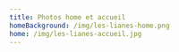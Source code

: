 ```yaml
---
title: Photos home et accueil
homeBackground: /img/les-lianes-home.png
home: /img/les-lianes-accueil.jpg
---
```

